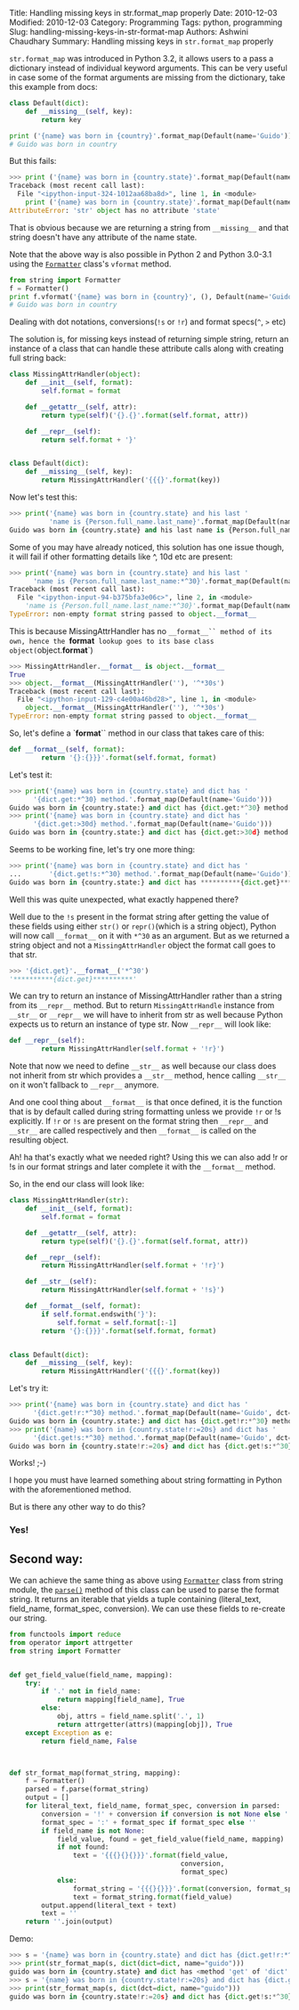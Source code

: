 Title: Handling missing keys in str.format_map properly
Date: 2010-12-03
Modified: 2010-12-03
Category: Programming
Tags: python, programming
Slug: handling-missing-keys-in-str-format-map
Authors: Ashwini Chaudhary
Summary: Handling missing keys in `str.format_map` properly


`str.format_map` was introduced in Python 3.2, it allows users to a pass a dictionary instead of individual keyword arguments. This can be very useful in case some of the format arguments are missing from the dictionary, take this example from docs:

```python
class Default(dict):
    def __missing__(self, key):
        return key

print ('{name} was born in {country}'.format_map(Default(name='Guido'))) 
# Guido was born in country
```

But this fails:

```python
>>> print ('{name} was born in {country.state}'.format_map(Default(name='Guido')))
Traceback (most recent call last):
  File "<ipython-input-324-1012aa68ba8d>", line 1, in <module>
    print ('{name} was born in {country.state}'.format_map(Default(name='Guido')))
AttributeError: 'str' object has no attribute 'state'
```

That is obvious because we are returning a string from `__missing__` and that string doesn't have any attribute of the name state.

Note that the above way is also possible in Python 2 and Python 3.0-3.1 using the [`Formatter`](https://docs.python.org/2/library/string.html#string.Formatter) class's `vformat` method.

```python
from string import Formatter
f = Formatter()
print f.vformat('{name} was born in {country}', (), Default(name='Guido'))
# Guido was born in country
```

Dealing with dot notations, conversions(`!s` or `!r`) and format specs(`^`, `>` etc)

The solution is, for missing keys instead of returning simple string, return an instance of a class that can handle these attribute calls along with creating full string back:

```python
class MissingAttrHandler(object):
    def __init__(self, format):
        self.format = format

    def __getattr__(self, attr):
        return type(self)('{}.{}'.format(self.format, attr))

    def __repr__(self):
        return self.format + '}'


class Default(dict):
    def __missing__(self, key):
        return MissingAttrHandler('{{{}'.format(key))
```

Now let's test this:

```python
>>> print('{name} was born in {country.state} and his last '
          'name is {Person.full_name.last_name}'.format_map(Default(name='Guido')))
Guido was born in {country.state} and his last name is {Person.full_name.last_name}
```

Some of you may have already noticed, this solution has one issue though, it will fail if other formatting details like ^, 10d etc are present:

```python
>>> print('{name} was born in {country.state} and his last '
      'name is {Person.full_name.last_name:*^30}'.format_map(Default(name='Guido')))
Traceback (most recent call last):
  File "<ipython-input-94-b375bfa3e06c>", line 2, in <module>
    'name is {Person.full_name.last_name:*^30}'.format_map(Default(name='Guido')))
TypeError: non-empty format string passed to object.__format__
```

This is because MissingAttrHandler has no `__format__`` method of its own, hence the `__format__` lookup goes to its base class object(`object.__format__`)

```python
>>> MissingAttrHandler.__format__ is object.__format__
True
>>> object.__format__(MissingAttrHandler(''), '^*30s')
Traceback (most recent call last):
  File "<ipython-input-129-c4e00a46bd28>", line 1, in <module>
    object.__format__(MissingAttrHandler(''), '^*30s')
TypeError: non-empty format string passed to object.__format__
```

So, let's define a `__format__`` method in our class that takes care of this:

```python
def __format__(self, format):
        return '{}:{}}}'.format(self.format, format)
```

Let's test it:

```python
>>> print('{name} was born in {country.state} and dict has '
      '{dict.get:*^30} method.'.format_map(Default(name='Guido')))
Guido was born in {country.state:} and dict has {dict.get:*^30} method.
>>> print('{name} was born in {country.state} and dict has '
      '{dict.get:>30d} method.'.format_map(Default(name='Guido')))
Guido was born in {country.state:} and dict has {dict.get:>30d} method.
```

Seems to be working fine, let's try one more thing:

```python
>>> print('{name} was born in {country.state} and dict has '
...       '{dict.get!s:*^30} method.'.format_map(Default(name='Guido')))
Guido was born in {country.state:} and dict has **********{dict.get}********** method.
```

Well this was quite unexpected, what exactly happened there?

Well due to the `!s` present in the format string after getting the value of these fields using either `str()` or `repr()`(which is a string object), Python will now call `__format__` on it with `*^30` as an argument. But as we returned a string object and not a `MissingAttrHandler` object the format call goes to that str.

```python
>>> '{dict.get}'.__format__('*^30')
'**********{dict.get}**********'
```

We can try to return an instance of MissingAttrHandler rather than a string from its `__repr__` method. But to return `MissingAttrHandle` instance from `__str__` or `__repr__` we will have to inherit from str as well because Python expects us to return an instance of type str. Now `__repr__` will look like:


```python
def __repr__(self):
        return MissingAttrHandler(self.format + '!r}')
```

Note that now we need to define `__str__` as well because our class does not inherit from str which provides a `__str__` method, hence calling `__str__` on it won't fallback to `__repr__` anymore.

And one cool thing about `__format__` is that once defined, it is the function that is by default called during string formatting unless we provide `!r` or !s explicitly. If `!r` or `!s` are present on the format string then `__repr__` and `__str__` are called respectively and then `__format__` is called on the resulting object.

Ah! ha that's exactly what we needed right? Using this we can also add !r or !s in our format strings and later complete it with the `__format__` method.

So, in the end our class will look like:

```python
class MissingAttrHandler(str):
    def __init__(self, format):
        self.format = format

    def __getattr__(self, attr):
        return type(self)('{}.{}'.format(self.format, attr))

    def __repr__(self):
        return MissingAttrHandler(self.format + '!r}')

    def __str__(self):
        return MissingAttrHandler(self.format + '!s}')

    def __format__(self, format):
        if self.format.endswith('}'):
            self.format = self.format[:-1]
        return '{}:{}}}'.format(self.format, format)


class Default(dict):
    def __missing__(self, key):
        return MissingAttrHandler('{{{}'.format(key))
```

Let's try it:

```python
>>> print('{name} was born in {country.state} and dict has '
      '{dict.get!r:*^30} method.'.format_map(Default(name='Guido', dct=dict)))
Guido was born in {country.state:} and dict has {dict.get!r:*^30} method.
>>> print('{name} was born in {country.state!r:=20s} and dict has '
      '{dict.get!s:*^30} method.'.format_map(Default(name='Guido', dct=dict)))
Guido was born in {country.state!r:=20s} and dict has {dict.get!s:*^30} method.
```

Works! ;-)

I hope you must have learned something about string formatting in Python with the aforementioned method.

But is there any other way to do this?

### Yes!

## Second way:

We can achieve the same thing as above using [`Formatter`](https://docs.python.org/2/library/string.html#string.Formatter) class from string module, the [`parse()`](https://docs.python.org/2/library/string.html#string.Formatter.parse) method of this class can be used to parse the format string. It returns an iterable that yields a tuple containing (literal_text, field_name, format_spec, conversion). We can use these fields to re-create our string.

```python
from functools import reduce
from operator import attrgetter
from string import Formatter


def get_field_value(field_name, mapping):
    try:
        if '.' not in field_name:
            return mapping[field_name], True
        else:
            obj, attrs = field_name.split('.', 1)
            return attrgetter(attrs)(mapping[obj]), True
    except Exception as e:
        return field_name, False



def str_format_map(format_string, mapping):
    f = Formatter()
    parsed = f.parse(format_string)
    output = []
    for literal_text, field_name, format_spec, conversion in parsed:
        conversion = '!' + conversion if conversion is not None else ''
        format_spec = ':' + format_spec if format_spec else ''
        if field_name is not None:
            field_value, found = get_field_value(field_name, mapping)
            if not found:
                text = '{{{}{}{}}}'.format(field_value,
                                           conversion,
                                           format_spec)
            else:
                format_string = '{{{}{}}}'.format(conversion, format_spec)
                text = format_string.format(field_value)
        output.append(literal_text + text)
        text = ''
    return ''.join(output)
```

Demo:

```python
>>> s = '{name} was born in {country.state} and dict has {dict.get!r:*^30} method.'
>>> print(str_format_map(s, dict(dict=dict, name="guido")))
guido was born in {country.state} and dict has <method 'get' of 'dict' objects> method.
>>> s = '{name} was born in {country.state!r:=20s} and dict has {dict.get!s:*^30} method.'
>>> print(str_format_map(s, dict(dct=dict, name="guido")))
guido was born in {country.state!r:=20s} and dict has {dict.get!s:*^30} method.
```
